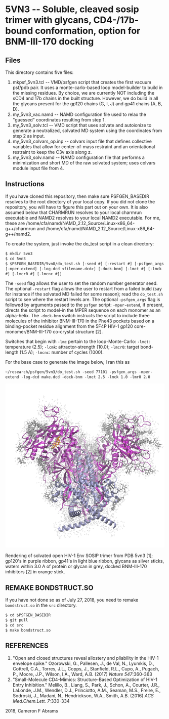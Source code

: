 # 5VN3 -- Soluble, cleaved sosip trimer with glycans, CD4-/17b-bound conformation, option for BNM-III-170 docking

## Files

This directory contains five files:
1. mkpsf_5vn3.tcl -- VMD/psfgen script that creates the first vacuum psf/pdb pair.  It uses a monte-carlo-based loop model-builder to build in the missing residues. By choice, we are currently NOT including the sCD4 and 17b chains in the built structure. However, we do build in all the glycans present for the gp120 chains (G, I, J) and gp41 chains (A, B, D).
2. my_5vn3_vac.namd -- NAMD configuration file used to relax the "guessed" coordinates resulting from step 1.
3. my_5vn3_solv.tcl -- VMD script that uses solvate and autoionize to generate a neutralized, solvated MD system using the coordinates from step 2 as input.
4. my_5vn3_colvars_op.inp -- colvars input file that defines collective variables that allow for center-of-mass restraint and an orientational restraint to keep the C3v axis along z.
5. my_5vn3_solv.namd -- NAMD configuration file that performs a minimization and short MD of the raw solvated system; uses colvars module input file from 4.

## Instructions

If you have cloned this repository, then make sure PSFGEN_BASEDIR resolves to the root directory of your local copy.  If you did not
clone the repository, you will have to figure this part out on your own.  It is also assumed below that CHARMRUN resolves to your local charmrun executable and NAMD2 resolves to your local NAMD2 executable.  For me, these are /home/cfa/namd/NAMD_2.12_Source/Linux-x86_64-g++/charmrun and /home/cfa/namd/NAMD_2.12_Source/Linux-x86_64-g++/namd2.

To create the system, just invoke the do_test script in a clean directory:

```
$ mkdir 5vn3
$ cd 5vn3
$ $PSFGEN_BASEDIR/5vn8/do_test.sh [-seed #] [-restart #] [-psfgen_args [-mper-extend] [-log-dcd <filename.dcd>] [-dock-bnm] [-lmct #] [-lmck #] [-lmcr0 #] [-lmcnc #]]
```
The `-seed` flag allows the user to set the random number generator seed.  The optional `-restart` flag allows the user to restart from a failed build (say for instance if the solvated MD failed for some reason); read the `do_test.sh` script to see where the restart levels are.  The optional `-psfgen_args` flag is followed by arguments passed to the `psfgen` script:  `-mper-extend`, if present, directs the script to model-in the MPER sequence on each monomer as an alpha-helix.  The `-dock-bnm` switch instructs the script to include three molecules of the inhibitor BNM-III-170 in the Phe43 pockets based on a binding-pocket residue alignment from the 5F4P HIV-1 gp120 core-monomer/BNM-III-170 co-crystal structure [2]. 

Switches that begin with `-lmc` pertain to the loop-Monte-Carlo: `-lmct`: temperature (2.5); `-lcmk`: attractor-strength (10.0); `-lmcr0`: target bond-length (1.5 A); `-lmcnc`: number of cycles (1000).

For the base case to generate the image below, I ran this as 
```
~/research/psfgen/5vn3/do_test.sh -seed 77101 -psfgen_args -mper-extend -log-dcd make.dcd -dock-bnm -lmct 2.5 -lmck 1.0 -lmr0 2.0
```

![img](my_5vn3.png)

Rendering of solvated open HIV-1 Env SOSIP trimer from PDB 5vn3 [1]; gp120's in purple ribbon, gp41's in light blue ribbon, glycans as silver sticks, waters within 3.0 A of protein or glycan in grey, docked BNM-III-170 inhibitors [2] in orange stick.

## REMAKE BONDSTRUCT.SO

If you have not done so as of July 27, 2018, you need to remake `bondstruct.so` in the `src` directory.
```
$ cd $PSFGEN_BASEDIR
$ git pull
$ cd src
$ make bondstruct.so
```

## REFERENCES
1. "Open and closed structures reveal allostery and pliability in the HIV-1 envelope spike."
Ozorowski, G., Pallesen, J., de Val, N., Lyumkis, D., Cottrell, C.A., Torres, J.L., Copps, J., Stanfield, R.L., Cupo, A., Pugach, P., Moore, J.P., Wilson, I.A., Ward, A.B.
(2017) _Nature_ *547*:360-363
2. "Small-Molecule CD4-Mimics: Structure-Based Optimization of HIV-1 Entry Inhibition."
Melillo, B., Liang, S., Park, J., Schon, A., Courter, J.R., LaLonde, J.M., Wendler, D.J., Princiotto, A.M., Seaman, M.S., Freire, E., Sodroski, J., Madani, N., Hendrickson, W.A., Smith, A.B.
(2016) _ACS Med.Chem.Lett._ *7*:330-334

2018, Cameron F Abrams
